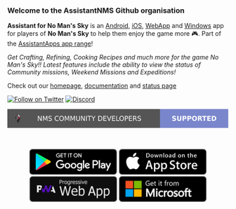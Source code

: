 ### Welcome to the AssistantNMS Github organisation

**Assistant for No Man's Sky** is an [Android][googlePlay], [iOS][appleAppStore], [WebApp][assistantnmsWebapp] and [Windows][windowsAppStore] app for players of **No Man's Sky** to help them enjoy the game more 🎮. Part of the [AssistantApps app range][assistantAppsOrg]!

_Get Crafting, Refining, Cooking Recipes and much more for the game No Man's Sky!! Latest features include the ability to view the status of Community missions, Weekend Missions and Expeditions!_

Check out our [homepage][website], [documentation][docsWebsite] and [status page][nmsStatus]

[![Follow on Twitter](https://img.shields.io/twitter/follow/AssistantNMS?color=%231d9bf0&style=for-the-badge)][assistantnmsTwitter]
[![Discord](https://img.shields.io/discord/625007826913198080?style=for-the-badge)][discord]

[![Supported by the No Man's Sky Community Developers & Designers](https://raw.githubusercontent.com/NMSCD/About/master/badge/purple-ftb.svg)](https://github.com/NMSCD)

<br />

<div align="center">

  [![PlayStore](../img/PlayStore.png)][googlePlayStore]
  [![AppStore](../img/AppStore.png)][appleAppStore]
  [![PWA](../img/pwa.png)][assistantnmsWebapp]
  [![WindowsStore](../img/WindowsStore.png)][windowsStore]
  
</div>

[website]: https://nmsassistant.com?ref=AssistantNMSGithub
[assistantnmsWebapp]: https://app.nmsassistant.com?ref=AssistantNMSGithub
[docsWebsite]: https://docs.assistantapps.com/#/apps/nms-main?ref=AssistantNMSGithub
[googlePlay]: https://play.google.com/store/apps/details?id=com.kurtlourens.no_mans_sky_recipes&ref=AssistantNMSGithub
[appleAppStore]: https://apps.apple.com/us/app/assistant-for-no-mans-sky/id1480287625?ref=AssistantNMSGithub
[windowsAppStore]: https://apps.microsoft.com/store/detail/assistant-for-no-mans-sky/9NQLF7XD0LF3?ref=AssistantNMSGithub
[nmsStatus]: https://status.nmsassistant.com
[assistantAppsOrg]: https://github.com/AssistantApps

[googlePlayStore]: https://play.google.com/store/apps/details?id=com.kurtlourens.no_mans_sky_recipes&ref=AssistantNMSGithub
[appleAppStore]: https://apps.apple.com/us/app/assistant-for-no-mans-sky/id1480287625?ref=AssistantNMSGithub
[windowsStore]: https://apps.microsoft.com/store/detail/assistant-for-no-mans-sky/9NQLF7XD0LF3?ref=AssistantNMSGithub

[assistantnmsTwitter]: https://twitter.com/AssistantNMS?ref=AssistantNMSGithub
[discord]: https://assistantapps.com/discord?ref=AssistantNMSGithub
